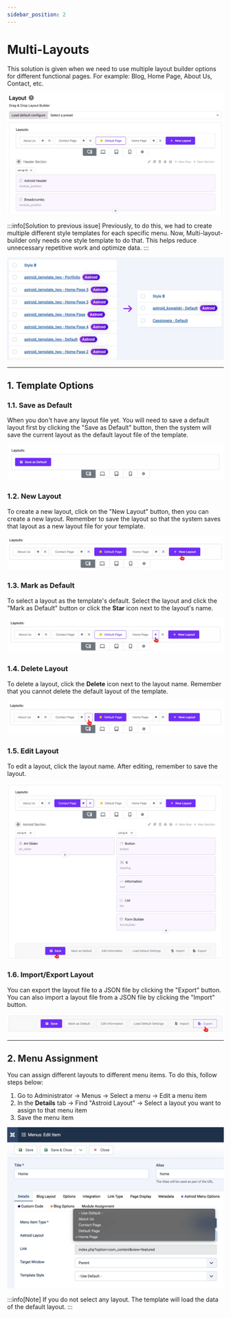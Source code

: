 ```yaml
---
sidebar_position: 2
---
```


# Multi-Layouts

This solution is given when we need to use multiple layout builder options for different functional pages. For example: Blog, Home Page, About Us, Contact, etc.

![multi-layouts.jpg](../../static/img/layout-builder/multi-layouts.jpg)

:::info[Solution to previous issue]
Previously, to do this, we had to create multiple different style templates for each specific menu. Now, Multi-layout-builder only needs one style template to do that. This helps reduce unnecessary repetitive work and optimize data.
:::

![template_styles_convert.jpg](../../static/img/layout-builder/template_styles_convert.jpg)

---

## 1. Template Options

### 1.1. Save as Default

When you don't have any layout file yet. You will need to save a default layout first by clicking the "Save as Default" button, then the system will save the current layout as the default layout file of the template.

![save-as-default.jpg](../../static/img/layout-builder/save-as-default.jpg)

### 1.2. New Layout

To create a new layout, click on the "New Layout" button, then you can create a new layout. Remember to save the layout so that the system saves that layout as a new layout file for your template.

![new-layout.jpg](../../static/img/layout-builder/new-layout.jpg)

### 1.3. Mark as Default

To select a layout as the template's default. Select the layout and click the "Mark as Default" button or click the **Star** icon next to the layout's name.

![mark-as-default.jpg](../../static/img/layout-builder/mark-as-default.jpg)

### 1.4. Delete Layout

To delete a layout, click the **Delete** icon next to the layout name. Remember that you cannot delete the default layout of the template.

![delete-layout.jpg](../../static/img/layout-builder/delete-layout.jpg)

### 1.5. Edit Layout

To edit a layout, click the layout name. After editing, remember to save the layout.

![save-layout.jpg](../../static/img/layout-builder/save-layout.jpg)

### 1.6. Import/Export Layout

You can export the layout file to a JSON file by clicking the "Export" button. You can also import a layout file from a JSON file by clicking the "Import" button.

![import-export.jpg](../../static/img/layout-builder/import-export.jpg)

---

## 2. Menu Assignment

You can assign different layouts to different menu items. To do this, follow steps below:

1. Go to Administrator → Menus → Select a menu → Edit a menu item
2. In the **Details** tab → Find "Astroid Layout" → Select a layout you want to assign to that menu item
3. Save the menu item

![menu-assignment.jpg](../../static/img/layout-builder/menu-assignment.jpg)

:::info[Note]
If you do not select any layout. The template will load the data of the default layout.
:::